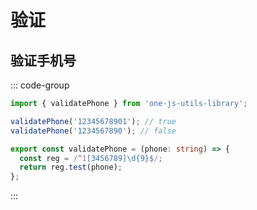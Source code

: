 # 验证

## 验证手机号

::: code-group

```ts [demo]
import { validatePhone } from 'one-js-utils-library';

validatePhone('12345678901'); // true
validatePhone('1234567890'); // false
```

```ts [code]
export const validatePhone = (phone: string) => {
  const reg = /^1[3456789]\d{9}$/;
  return reg.test(phone);
};
```

:::
